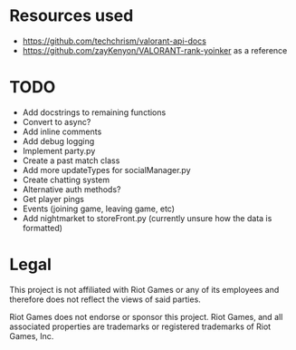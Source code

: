 # Resources used
* https://github.com/techchrism/valorant-api-docs
* https://github.com/zayKenyon/VALORANT-rank-yoinker as a reference

# TODO
* Add docstrings to remaining functions
* Convert to async?
* Add inline comments
* Add debug logging
* Implement party.py
* Create a past match class
* Add more updateTypes for socialManager.py
* Create chatting system
* Alternative auth methods?
* Get player pings
* Events (joining game, leaving game, etc)
* Add nightmarket to storeFront.py (currently unsure how the data is formatted)

# Legal
This project is not affiliated with Riot Games or any of its employees and therefore does not reflect the views of said parties.

Riot Games does not endorse or sponsor this project. Riot Games, and all associated properties are trademarks or registered trademarks of Riot Games, Inc.